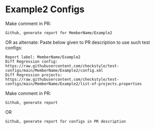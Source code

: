 # Example2 Configs
Make comment in PR:
```
Github, generate report for MemberName/Example2
```
OR as alternate:
Paste below given to PR description to use such test configs:
```
Report label: MemberName/Example2
Diff Regression config: https://raw.githubusercontent.com/checkstyle/test-configs/main/MemberName/Example2/config.xml
Diff Regression projects: https://raw.githubusercontent.com/checkstyle/test-configs/main/MemberName/Example2/list-of-projects.properties
```
Make comment in PR:
```
Github, generate report
```
OR
```
Github, generate report for configs in PR description
```
